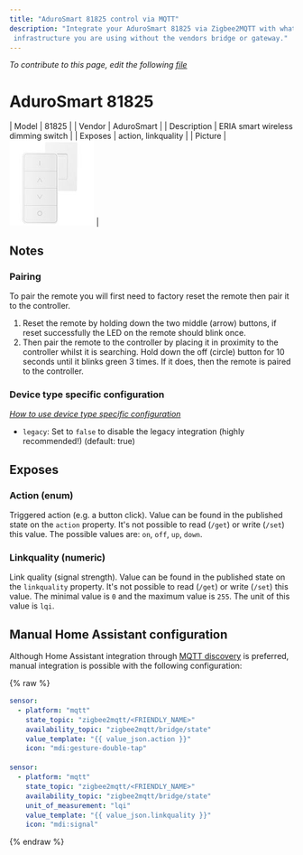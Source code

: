 ```yaml
---
title: "AduroSmart 81825 control via MQTT"
description: "Integrate your AduroSmart 81825 via Zigbee2MQTT with whatever smart home
 infrastructure you are using without the vendors bridge or gateway."
---
```


*To contribute to this page, edit the following
[file](https://github.com/Koenkk/zigbee2mqtt.io/blob/master/docs/devices/81825.md)*

# AduroSmart 81825

| Model | 81825  |
| Vendor  | AduroSmart  |
| Description | ERIA smart wireless dimming switch |
| Exposes | action, linkquality |
| Picture | ![AduroSmart 81825](../images/devices/81825.jpg) |

## Notes


### Pairing
To pair the remote you will first need to factory reset the remote then pair it to the controller.

1. Reset the remote by holding down the two middle (arrow) buttons, if reset successfully the LED on the remote should blink once.
2. Then pair the remote to the controller by placing it in proximity to the controller whilst it is searching. Hold down the off (circle) button for 10 seconds until it blinks green 3 times. If it does, then the remote is paired to the controller.

### Device type specific configuration
*[How to use device type specific configuration](../information/configuration.md)*

* `legacy`: Set to `false` to disable the legacy integration (highly recommended!) (default: true)



## Exposes

### Action (enum)
Triggered action (e.g. a button click).
Value can be found in the published state on the `action` property.
It's not possible to read (`/get`) or write (`/set`) this value.
The possible values are: `on`, `off`, `up`, `down`.

### Linkquality (numeric)
Link quality (signal strength).
Value can be found in the published state on the `linkquality` property.
It's not possible to read (`/get`) or write (`/set`) this value.
The minimal value is `0` and the maximum value is `255`.
The unit of this value is `lqi`.

## Manual Home Assistant configuration
Although Home Assistant integration through [MQTT discovery](../integration/home_assistant) is preferred,
manual integration is possible with the following configuration:


{% raw %}
```yaml
sensor:
  - platform: "mqtt"
    state_topic: "zigbee2mqtt/<FRIENDLY_NAME>"
    availability_topic: "zigbee2mqtt/bridge/state"
    value_template: "{{ value_json.action }}"
    icon: "mdi:gesture-double-tap"

sensor:
  - platform: "mqtt"
    state_topic: "zigbee2mqtt/<FRIENDLY_NAME>"
    availability_topic: "zigbee2mqtt/bridge/state"
    unit_of_measurement: "lqi"
    value_template: "{{ value_json.linkquality }}"
    icon: "mdi:signal"
```
{% endraw %}


